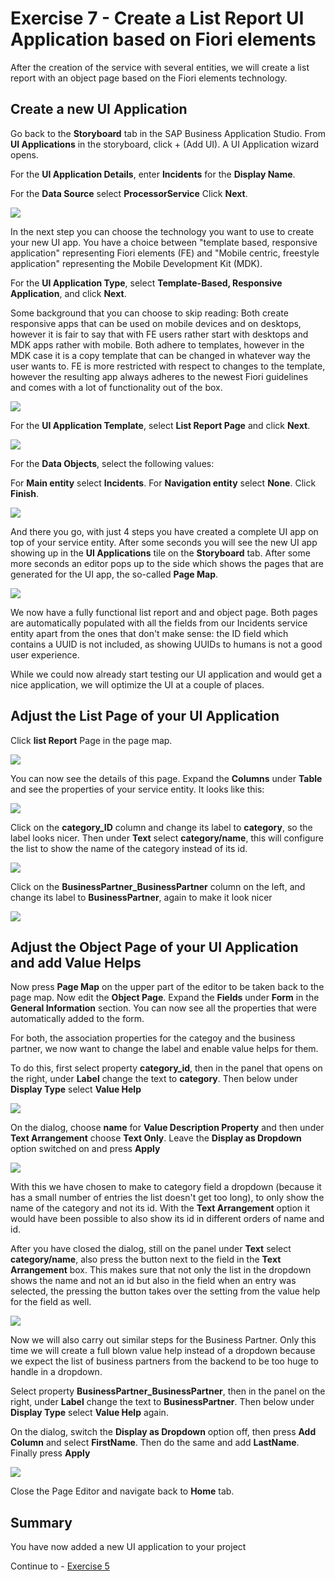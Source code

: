 # Exercise 7 - Create a List Report UI Application based on Fiori elements

After the creation of the service with several entities, we will create a list report with an object page based on the Fiori elements technology.

## Create a new UI Application

Go back to the **Storyboard** tab in the SAP Business Application Studio.
From **UI Applications** in the storyboard, click + (Add UI).
A UI Application wizard opens.

For the **UI Application Details**, enter **Incidents** for the **Display Name**.

For the **Data Source** select **ProcessorService**
Click **Next**.

![](/exercises/Ex7/images/UIApplicationDetails.png)


In the next step you can choose the technology you want to use to create your new UI app. You have a choice between "template based, responsive application" representing Fiori elements (FE) and "Mobile centric, freestyle application" representing the Mobile Development Kit (MDK).

For the **UI Application Type**, select **Template-Based, Responsive Application**, and click **Next**.

Some background that you can choose to skip reading:
Both create responsive apps that can be used on mobile devices and on desktops, however it is fair to say that with FE users rather start with desktops and MDK apps rather with mobile. Both adhere to templates, however in the MDK case it is a copy template that can be changed in whatever way the user wants to. FE is more restricted with respect to changes to the template, however the resulting app always adheres to the newest Fiori guidelines and comes with a lot of functionality out of the box.

![](/exercises/Ex7/images/templateresponsive.png)

For the **UI Application Template**, select **List Report Page** and click **Next**.

![](/exercises/Ex7/images/listreport.png)

For the **Data Objects**, select the following values:

For **Main entity**	select **Incidents**.
For **Navigation entity** select **None**.
Click **Finish**.

![](/exercises/Ex7/images/dataobjects.png)

And there you go, with just 4 steps you have created a complete UI app on top of your service entity. After some seconds you will see the new UI app showing up in the **UI Applications** tile on the **Storyboard** tab. After some more seconds an editor pops up to the side which shows the pages that are generated for the UI app, the so-called **Page Map**.

![](/exercises/Ex7/images/UIInStoryboard.png)

We now have a fully functional list report and and object page. Both pages are automatically populated with all the fields from our Incidents service entity apart from the ones that don't make sense: the ID field which contains a UUID is not included, as showing UUIDs to humans is not a good user experience.

While we could now already start testing our UI application and would get a nice application, we will optimize the UI at a couple of places.

## Adjust the List Page of your UI Application

Click **list Report** Page in the page map.

![](/exercises/ex4/images/LCAP_47.png)

You can now see the details of this page. Expand the **Columns** under **Table** and see the properties of your service entity. It looks like this:

![](/exercises/ex4/images/LCAP_48.png)

Click on the **category_ID** column and change its label to **category**, so the label looks nicer. Then under **Text** select **category/name**, this will configure the list to show the name of the category instead of its id.

![](/exercises/ex4/images/LCAP_48_2.png)

Click on the **BusinessPartner_BusinessPartner** column on the left, and change its label to **BusinessPartner**, again to make it look nicer

![](/exercises/ex4/images/LCAP_48_3.png)


## Adjust the Object Page of your UI Application and add Value Helps

Now press **Page Map** on the upper part of the editor to be taken back to the page map. Now edit the **Object Page**. Expand the **Fields** under **Form** in the **General Information** section. You can now see all the properties that were automatically added to the form.

For both, the association properties for the categoy and the business partner, we now want to change the label and enable value helps for them. 

To do this, first select property **category_id**, then in the panel that opens on the right, under **Label** change the text to **category**. Then below under **Display Type** select **Value Help**

![](/exercises/ex4/images/LCAP_49.png)

On the dialog, choose **name** for **Value Description Property** and then under **Text Arrangement** choose **Text Only**. Leave the **Display as Dropdown** option switched on and press **Apply**

![](/exercises/ex4/images/LCAP_49_2.png)

With this we have chosen to make to category field a dropdown (because it has a small number of entries the list doesn't get too long), to only show the name of the category and not its id. With the **Text Arrangement** option it would have been possible to also show its id in different orders of name and id.

After you have closed the dialog, still on the panel under **Text** select **category/name**, also press the button next to the field in the **Text Arrangement** box. This makes sure that not only the list in the dropdown shows the name and not an id but also in the field when an entry was selected, the pressing the button takes over the setting from the value help for the field as well.

![](/exercises/ex4/images/LCAP_49_3.png)

Now we will also carry out similar steps for the Business Partner. Only this time we will create a full blown value help instead of a dropdown because we expect the list of business partners from the backend to be too huge to handle in a dropdown.

Select property **BusinessPartner_BusinessPartner**, then in the panel on the right, under **Label** change the text to **BusinessPartner**. Then below under **Display Type** select **Value Help** again.

On the dialog, switch the **Display as Dropdown** option off, then press **Add Column** and select **FirstName**. Then do the same and add **LastName**. Finally press **Apply**

![](/exercises/ex4/images/LCAP_49_4.png)

Close the Page Editor and navigate back to **Home** tab.

## Summary
You have now added a new UI application to your project

Continue to - [Exercise 5](../ex5/README.md)

